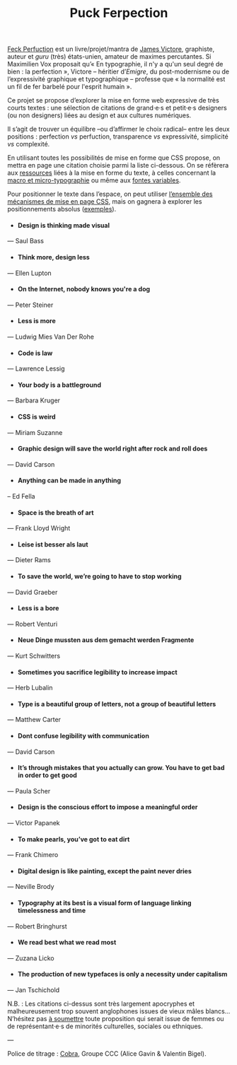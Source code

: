 
<header>
  <h1>
    <span>Puck</span>
    <span>Ferpection</span>
  </h1>
</header>

[Feck Perfuction](https://www.feckperfuction.com/) est un livre/projet/mantra de [James Victore](https://www.jamesvictore.com/), graphiste, auteur et *guru* (très) états-unien, amateur de maximes percutantes. Si Maximilien Vox proposait qu’« En typographie, il n'y a qu'un seul degré de bien : la perfection », Victore – héritier d’*Emigre*, du post-modernisme ou de l’expressivité graphique et typographique – professe que « la normalité est un fil de fer barbelé pour l'esprit humain ».

Ce projet se propose d’explorer la mise en forme web expressive de très courts textes : une sélection de citations de grand·e·s et petit·e·s designers (ou non designers) liées au design et aux cultures numériques.

Il s’agit de trouver un équilibre –ou d’affirmer le choix radical– entre les deux positions : perfection *vs* perfuction, transparence *vs* expressivité, simplicité *vs* complexité.

En utilisant toutes les possibilités de mise en forme que CSS propose, on mettra en page une citation choisie parmi la liste ci-dessous. On se réfèrera aux [ressources](../../ressources/css/text/) liées à la mise en forme du texte, à celles concernant la [macro et micro-typographie](../../ressources/typo/macromicro/) ou même aux [fontes variables](../../ressources/typo/variables/).

Pour positionner le texte dans l’espace, on peut utiliser [l’ensemble des mécanismes de mise en page CSS](../../ressources/css/layout/), mais on gagnera à explorer les positionnements absolus ([exemples](../../exemples/#positions)).


<div class="gridlist" markdown="1">

* #### Design is thinking made visual
— Saul Bass

* #### Think more, design less
— Ellen Lupton

* #### On the Internet, nobody knows you're a dog
— Peter Steiner

* #### Less is more
— Ludwig Mies Van Der Rohe

* #### Code is law
— Lawrence Lessig

* #### Your body is a battleground
— Barbara Kruger

* #### CSS is weird
— Miriam Suzanne

* #### Graphic design will save the world right after rock and roll does
— David Carson

* #### Anything can be made in anything
– Ed Fella

* #### Space is the breath of art
— Frank Lloyd Wright

* #### Leise ist besser als laut
— Dieter Rams

* #### To save the world, we’re going to have to stop working
— David Graeber

* #### Less is a bore
— Robert Venturi

* #### Neue Dinge mussten aus dem gemacht werden Fragmente
— Kurt Schwitters

* #### Sometimes you sacrifice legibility to increase impact
— Herb Lubalin

* #### Type is a beautiful group of letters, not a group of beautiful letters
— Matthew Carter

* #### Dont confuse legibility with communication
— David Carson

* #### It’s through mistakes that you actually can grow. You have to get bad in order to get good
— Paula Scher

* #### Design is the conscious effort to impose a meaningful order
— Victor Papanek

* #### To make pearls, you’ve got to eat dirt
— Frank Chimero

* #### Digital design is like painting, except the paint never dries
— Neville Brody

* #### Typography at its best is a visual form of language linking timelessness and time
— Robert Bringhurst

* #### We read best what we read most
— Zuzana Licko

* #### The production of new typefaces is only a necessity under capitalism
— Jan Tschichold

</div>

N.B. : Les citations ci-dessus sont très largement apocryphes et malheureusement trop souvent anglophones issues de vieux mâles blancs… N’hésitez pas [à soumettre](mailto:julien.bidoret@esad-pyrenees.fr?subject=FeckPerfuction) toute proposition qui serait issue de femmes ou de représentant·e·s de minorités culturelles, sociales ou ethniques.

—

Police de titrage : [Cobra](https://github.com/groupeccc/Cobra/), Groupe CCC (Alice Gavin & Valentin Bigel).